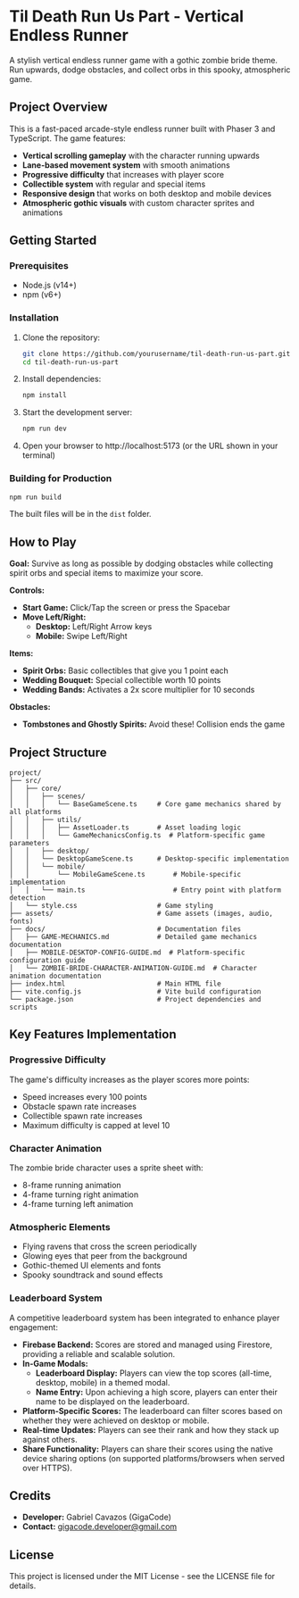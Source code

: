 # Til Death Run Us Part - Vertical Endless Runner

A stylish vertical endless runner game with a gothic zombie bride theme. Run upwards, dodge obstacles, and collect orbs in this spooky, atmospheric game.

## Project Overview

This is a fast-paced arcade-style endless runner built with Phaser 3 and TypeScript. The game features:

- **Vertical scrolling gameplay** with the character running upwards
- **Lane-based movement system** with smooth animations
- **Progressive difficulty** that increases with player score
- **Collectible system** with regular and special items
- **Responsive design** that works on both desktop and mobile devices
- **Atmospheric gothic visuals** with custom character sprites and animations

## Getting Started

### Prerequisites

- Node.js (v14+)
- npm (v6+)

### Installation

1. Clone the repository:
   ```bash
   git clone https://github.com/yourusername/til-death-run-us-part.git
   cd til-death-run-us-part
   ```

2. Install dependencies:
   ```bash
   npm install
   ```

3. Start the development server:
   ```bash
   npm run dev
   ```

4. Open your browser to http://localhost:5173 (or the URL shown in your terminal)

### Building for Production

```bash
npm run build
```

The built files will be in the `dist` folder.

## How to Play

**Goal:** Survive as long as possible by dodging obstacles while collecting spirit orbs and special items to maximize your score.

**Controls:**

* **Start Game:** Click/Tap the screen or press the Spacebar
* **Move Left/Right:**
  * **Desktop:** Left/Right Arrow keys
  * **Mobile:** Swipe Left/Right

**Items:**
* **Spirit Orbs:** Basic collectibles that give you 1 point each
* **Wedding Bouquet:** Special collectible worth 10 points
* **Wedding Bands:** Activates a 2x score multiplier for 10 seconds

**Obstacles:**
* **Tombstones and Ghostly Spirits:** Avoid these! Collision ends the game

## Project Structure

```
project/
├── src/
│   ├── core/
│   │   ├── scenes/
│   │   │   └── BaseGameScene.ts     # Core game mechanics shared by all platforms
│   │   ├── utils/
│   │   │   ├── AssetLoader.ts       # Asset loading logic
│   │   │   └── GameMechanicsConfig.ts  # Platform-specific game parameters
│   │   ├── desktop/
│   │   └── DesktopGameScene.ts      # Desktop-specific implementation
│   │   └── mobile/
│   │       └── MobileGameScene.ts       # Mobile-specific implementation
│   │   └── main.ts                      # Entry point with platform detection
│   └── style.css                    # Game styling
├── assets/                          # Game assets (images, audio, fonts)
├── docs/                            # Documentation files
│   ├── GAME-MECHANICS.md            # Detailed game mechanics documentation
│   ├── MOBILE-DESKTOP-CONFIG-GUIDE.md  # Platform-specific configuration guide
│   └── ZOMBIE-BRIDE-CHARACTER-ANIMATION-GUIDE.md  # Character animation documentation
├── index.html                       # Main HTML file
├── vite.config.js                   # Vite build configuration
└── package.json                     # Project dependencies and scripts
```

## Key Features Implementation

### Progressive Difficulty

The game's difficulty increases as the player scores more points:
- Speed increases every 100 points
- Obstacle spawn rate increases
- Collectible spawn rate increases
- Maximum difficulty is capped at level 10

### Character Animation

The zombie bride character uses a sprite sheet with:
- 8-frame running animation
- 4-frame turning right animation 
- 4-frame turning left animation

### Atmospheric Elements

- Flying ravens that cross the screen periodically
- Glowing eyes that peer from the background
- Gothic-themed UI elements and fonts
- Spooky soundtrack and sound effects

### Leaderboard System

A competitive leaderboard system has been integrated to enhance player engagement:

- **Firebase Backend:** Scores are stored and managed using Firestore, providing a reliable and scalable solution.
- **In-Game Modals:**
    - **Leaderboard Display:** Players can view the top scores (all-time, desktop, mobile) in a themed modal.
    - **Name Entry:** Upon achieving a high score, players can enter their name to be displayed on the leaderboard.
- **Platform-Specific Scores:** The leaderboard can filter scores based on whether they were achieved on desktop or mobile.
- **Real-time Updates:** Players can see their rank and how they stack up against others.
- **Share Functionality:** Players can share their scores using the native device sharing options (on supported platforms/browsers when served over HTTPS).

## Credits

- **Developer:** Gabriel Cavazos (GigaCode)
- **Contact:** gigacode.developer@gmail.com

## License

This project is licensed under the MIT License - see the LICENSE file for details.